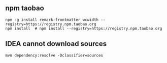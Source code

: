 ## npm taobao
```shell
npm -g install remark-frontmatter wcwidth --registry=https://registry.npm.taobao.org
npm install  # npm install --registry=https://registry.npm.taobao.org
```

## IDEA cannot download sources
```shell
mvn dependency:resolve -Dclassifier=sources
```
